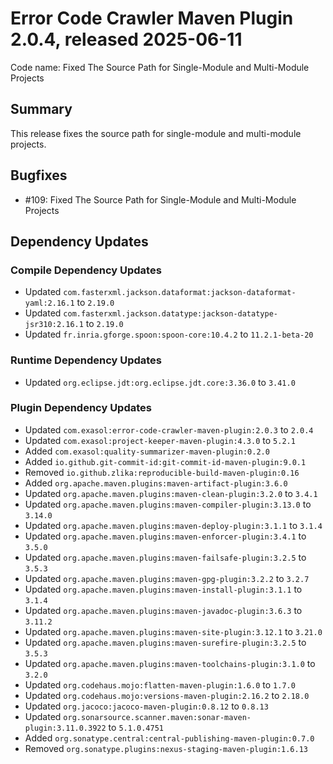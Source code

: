 # Error Code Crawler Maven Plugin 2.0.4, released 2025-06-11

Code name: Fixed The Source Path for Single-Module and Multi-Module Projects

## Summary

This release fixes the source path for single-module and multi-module projects.

## Bugfixes

* #109: Fixed The Source Path for Single-Module and Multi-Module Projects

## Dependency Updates

### Compile Dependency Updates

* Updated `com.fasterxml.jackson.dataformat:jackson-dataformat-yaml:2.16.1` to `2.19.0`
* Updated `com.fasterxml.jackson.datatype:jackson-datatype-jsr310:2.16.1` to `2.19.0`
* Updated `fr.inria.gforge.spoon:spoon-core:10.4.2` to `11.2.1-beta-20`

### Runtime Dependency Updates

* Updated `org.eclipse.jdt:org.eclipse.jdt.core:3.36.0` to `3.41.0`

### Plugin Dependency Updates

* Updated `com.exasol:error-code-crawler-maven-plugin:2.0.3` to `2.0.4`
* Updated `com.exasol:project-keeper-maven-plugin:4.3.0` to `5.2.1`
* Added `com.exasol:quality-summarizer-maven-plugin:0.2.0`
* Added `io.github.git-commit-id:git-commit-id-maven-plugin:9.0.1`
* Removed `io.github.zlika:reproducible-build-maven-plugin:0.16`
* Added `org.apache.maven.plugins:maven-artifact-plugin:3.6.0`
* Updated `org.apache.maven.plugins:maven-clean-plugin:3.2.0` to `3.4.1`
* Updated `org.apache.maven.plugins:maven-compiler-plugin:3.13.0` to `3.14.0`
* Updated `org.apache.maven.plugins:maven-deploy-plugin:3.1.1` to `3.1.4`
* Updated `org.apache.maven.plugins:maven-enforcer-plugin:3.4.1` to `3.5.0`
* Updated `org.apache.maven.plugins:maven-failsafe-plugin:3.2.5` to `3.5.3`
* Updated `org.apache.maven.plugins:maven-gpg-plugin:3.2.2` to `3.2.7`
* Updated `org.apache.maven.plugins:maven-install-plugin:3.1.1` to `3.1.4`
* Updated `org.apache.maven.plugins:maven-javadoc-plugin:3.6.3` to `3.11.2`
* Updated `org.apache.maven.plugins:maven-site-plugin:3.12.1` to `3.21.0`
* Updated `org.apache.maven.plugins:maven-surefire-plugin:3.2.5` to `3.5.3`
* Updated `org.apache.maven.plugins:maven-toolchains-plugin:3.1.0` to `3.2.0`
* Updated `org.codehaus.mojo:flatten-maven-plugin:1.6.0` to `1.7.0`
* Updated `org.codehaus.mojo:versions-maven-plugin:2.16.2` to `2.18.0`
* Updated `org.jacoco:jacoco-maven-plugin:0.8.12` to `0.8.13`
* Updated `org.sonarsource.scanner.maven:sonar-maven-plugin:3.11.0.3922` to `5.1.0.4751`
* Added `org.sonatype.central:central-publishing-maven-plugin:0.7.0`
* Removed `org.sonatype.plugins:nexus-staging-maven-plugin:1.6.13`
